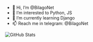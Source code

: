 - 👋 Hi, I’m @BilagoNet
- 👀 I’m interested to Python, JS
- 🌱 I’m currently learning Django
- 📫 Reach me in telegram: @BilagoNet

![GitHub Stats](https://github-readme-stats.vercel.app/api?username=BilagoNet&show_icons=true&count_private=true)


<!---
BilagoNet/BilagoNet is a ✨ special ✨ repository because its `README.md` (this file) appears on your GitHub profile.
You can click the Preview link to take a look at your changes.
--->

